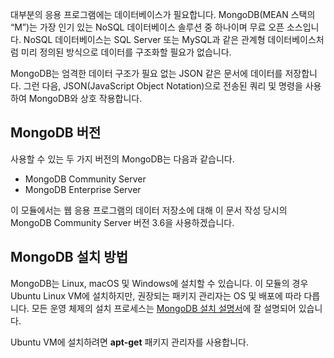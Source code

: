 대부분의 응용 프로그램에는 데이터베이스가 필요합니다. MongoDB(MEAN 스택의 “M”)는 가장 인기 있는 NoSQL 데이터베이스 솔루션 중 하나이며 무료 오픈 소스입니다. NoSQL 데이터베이스는 SQL Server 또는 MySQL과 같은 관계형 데이터베이스처럼 미리 정의된 방식으로 데이터를 구조화할 필요가 없습니다.

MongoDB는 엄격한 데이터 구조가 필요 없는 JSON 같은 문서에 데이터를 저장합니다. 그런 다음, JSON(JavaScript Object Notation)으로 전송된 쿼리 및 명령을 사용하여 MongoDB와 상호 작용합니다.

## <a name="mongodb-versions"></a>MongoDB 버전

사용할 수 있는 두 가지 버전의 MongoDB는 다음과 같습니다.

- MongoDB Community Server
- MongoDB Enterprise Server

이 모듈에서는 웹 응용 프로그램의 데이터 저장소에 대해 이 문서 작성 당시의 MongoDB Community Server 버전 3.6을 사용하겠습니다.

## <a name="how-to-install-mongodb"></a>MongoDB 설치 방법

MongoDB는 Linux, macOS 및 Windows에 설치할 수 있습니다. 이 모듈의 경우 Ubuntu Linux VM에 설치하지만, 권장되는 패키지 관리자는 OS 및 배포에 따라 다릅니다. 모든 운영 체제의 설치 프로세스는 [MongoDB 설치 설명서](https://docs.mongodb.com/manual/administration/install-community/)에 잘 설명되어 있습니다.

Ubuntu VM에 설치하려면 **apt-get** 패키지 관리자를 사용합니다.